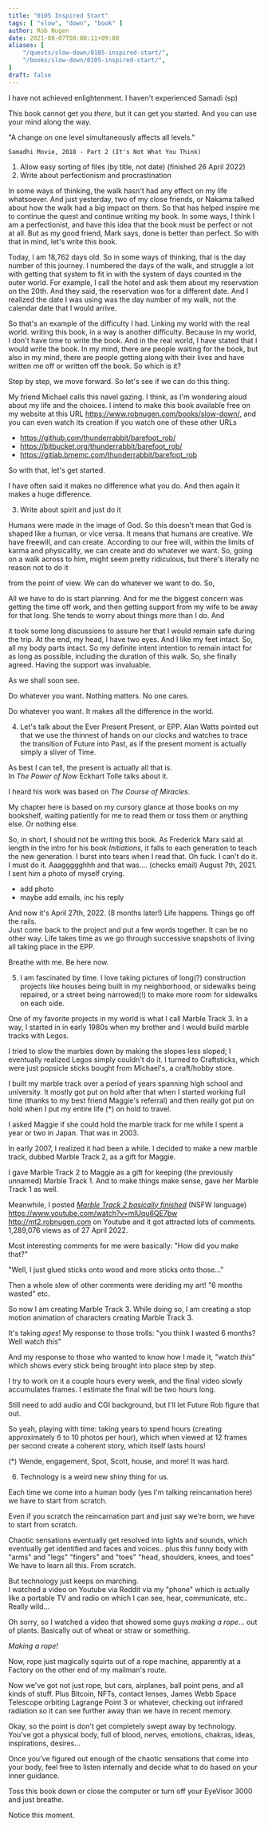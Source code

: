 ```yaml
---
title: "0105 Inspired Start"
tags: [ "slow", "down", "book" ]
author: Rob Nugen
date: 2021-08-07T08:00:11+09:00
aliases: [
    "/quests/slow-down/0105-inspired-start/",
    "/books/slow-down/0105-inspired-start/",
]
draft: false
---
```


I have not achieved enlightenment.  I haven't experienced Samadi (sp)

This book cannot get you *there*, but it can get you started.  And you can use your mind along the way.

"A change on one level simultaneously affects all levels."

    Samadhi Movie, 2018 - Part 2 (It's Not What You Think)



1. Allow easy sorting of files (by title, not date) (finished 26 April 2022)
2. Write about perfectionism and procrastination

In some ways of thinking, the walk hasn't had any effect on my life
whatsoever. And just yesterday, two of my close friends, or Nakama
talked about how the walk had a big impact on them. So that has helped
inspire me to continue the quest and continue writing my book. In some
ways, I think I am a perfectionist, and have this idea that the book
must be perfect or not at all. But as my good friend, Mark says, done
is better than perfect. So with that in mind, let's write this book.

Today, I am 18,762 days old. So in some ways of thinking, that is the
day number of this journey. I numbered the days of the walk, and
struggle a lot with getting that system to fit in with the system of
days counted in the outer world. For example, I call the hotel and ask
them about my reservation on the 20th. And they said, the reservation
was for a different date. And I realized the date I was using was the
day number of my walk, not the calendar date that I would arrive.

So that's an example of the difficulty I had. Linking my world with
the real world. writing this book, in a way is another
difficulty. Because in my world, I don't have time to write the
book. And in the real world, I have stated that I would write the
book. In my mind, there are people waiting for the book, but also in
my mind, there are people getting along with their lives and have
written me off or written off the book. So which is it?

Step by step, we move forward. So let's see if we can do this thing.

My friend Michael calls this navel gazing. I think, as I'm wondering
aloud about my life and the choices. I intend to make this book
available free on my website at this URL
https://www.robnugen.com/books/slow-down/, and you can even watch its
creation if you watch one of these other URLs

* https://github.com/thunderrabbit/barefoot_rob/
* https://bitbucket.org/thunderrabbit/barefoot_rob/
* https://gitlab.bmemc.com/thunderrabbit/barefoot_rob

So with that, let's get started.

I have often said it makes no difference what you do.  And then again
it makes a huge difference.

3. Write about spirit and just do it

Humans were made in the image of God. So this doesn't mean that God is
shaped like a human, or vice versa. It means that humans are
creative. We have freewill, and can create. According to our free
will, within the limits of karma and physicality, we can create and do
whatever we want. So, going on a walk across to him, might seem pretty
ridiculous, but there's literally no reason not to do it

from the point of view. We can do whatever we want to do. So,

All we have to do is start planning. And for me the biggest concern
was getting the time off work, and then getting support from my wife
to be away for that long.  She tends to worry about things more than I
do. And

it took some long discussions to assure her that I would remain safe
during the trip. At the end, my head, I have two eyes. And I like my
feet intact. So, all my body parts intact. So my definite intent
intention to remain intact for as long as possible, including the
duration of this walk. So, she finally agreed. Having the support was
invaluable.

As we shall soon see.


Do whatever you want.  Nothing matters.  No one cares.

Do whatever you want.  It makes all the difference in the world.

4. Let's talk about the Ever Present Present, or EPP.
Alan Watts pointed out that we use the thinnest of
hands on our clocks and watches to trace the transition of Future into Past,
as if the present moment is actually simply a sliver of Time.

As best I can tell, the present is actually all that is.  
In _The Power of Now_ Eckhart Tolle talks about it.

I heard his work was based on _The Course of Miracles_.

My chapter here is based on my cursory glance at those books on my bookshelf,
waiting patiently for me to read them or toss them or anything else.  Or nothing else.

So, in short, I should not be writing this book.  As Frederick Marx said at length
in the intro for his book _Initiations_, it falls to each generation to teach the
new generation. I burst into tears when I read that.  Oh fuck.  I can't do it.  
I must do it.  Aaaggggghhh  and that was.... (checks email) August 7th, 2021.  
I sent him a photo of myself crying.

* add photo
* maybe add emails, inc his reply

And now it's April 27th, 2022.  (8 months later!)  Life happens.  Things go off the rails.  
Just come back to the project and put a few words together.  It can be no other way.
Life takes time as we go through successive snapshots of living all taking place in the EPP.

Breathe with me.  Be here now.

5. I am fascinated by time.  I love taking pictures of long(?) construction projects
like houses being built in my neighborhood, or sidewalks being repaired,
or a street being narrowed(!) to make more room for sidewalks on each side.

One of my favorite projects in my world is what I call Marble Track 3.
In a way, I started in in early 1980s when my brother and I would build
marble tracks with Legos.

I tried to slow the marbles down by making the slopes less sloped;
I eventually realized Legos simply couldn't do it.  I turned to Craftsticks,
which were just popsicle sticks bought from Michael's, a craft/hobby store.

I built my marble track over a period of years spanning high school and university.
It mostly got put on hold after that when I started working full time
(thanks to my best friend Maggie's referral)
and then really got put on hold when I put my entire life (*) on hold to travel.

I asked Maggie if she could hold the marble track for me
while I spent a year or two in Japan.  That was in 2003.

In early 2007, I realized it had been a while.
I decided to make a new marble track, dubbed Marble Track 2,
as a gift for Maggie.

I gave Marble Track 2 to Maggie as a gift for keeping (the previously unnamed)
Marble Track 1. And to make things make sense, gave her Marble Track 1 as well.

Meanwhile, I posted
[_Marble Track 2 basically finished_](https://www.youtube.com/watch?reload=9&v=mlUqu6QE7bw)
(NSFW language)
https://www.youtube.com/watch?v=mlUqu6QE7bw
http://mt2.robnugen.com
on Youtube and it got attracted lots of comments.
1,289,076 views as of 27 April 2022.

Most interesting comments for me were basically: "How did you make that?"

"Well, I just glued sticks onto wood and more sticks onto those..."

Then a whole slew of other comments were deriding my art!  "6 months wasted" etc.

So now I am creating Marble Track 3.
While doing so, I am creating a stop motion animation
of characters creating Marble Track 3.

It's taking *ages*!  My response to those trolls:
"you think I wasted 6 months?  Well watch *this*"

And my response to those who wanted to know how I made it, "watch *this*"
which shows every stick being brought into place step by step.

I try to work on it a couple hours every week,
and the final video slowly accumulates frames.
I estimate the final will be two hours long.

Still need to add audio and CGI background, but I'll let Future Rob figure that out.

So yeah, playing with time: taking years to spend hours (creating approximately
6 to 10 photos per hour), which when viewed at 12 frames per second create a coherent
story, which itself lasts hours!

(*) Wende, engagement, Spot, Scott, house, and more!  It was hard.

6. Technology is a weird new shiny thing for us.

Each time we come into a human body (yes I'm talking reincarnation here)
we have to start from scratch.

Even if you scratch the reincarnation part and just say we're born,
we have to start from scratch.

Chaotic sensations eventually get resolved into lights and sounds, which eventually get
identified and faces and voices.. plus this funny body with "arms" and "legs" "fingers" and "toes"
"head, shoulders, knees, and toes"   We have to learn all this. From scratch.

But technology just keeps on marching.  
I watched a video on Youtube via Reddit via my "phone"
which is actually like a portable TV and radio
on which I can see, hear, communicate, etc..  Really wild...  

Oh sorry, so I watched a video that showed some guys *making a rope*...
out of plants.  Basically out of wheat or straw or something.

*Making a rope!*

Now, rope just magically squirts out of a rope machine,
apparently at a Factory on the other end of my mailman's route.

Now we've got not just rope, but cars, airplanes, ball point pens, and all kinds of stuff.
Plus Bitcoin, NFTs, contact lenses, James Webb Space Telescope orbiting Lagrange Point 3
or whatever, checking out infrared radiation so it can see further away
than we have in recent memory.

Okay, so the point is
don't get completely swept away by technology.  
You've got a physical body, full of blood, nerves,
emotions, chakras, ideas, inspirations, desires...

Once you've figured out enough of the chaotic sensations that come into your body,
feel free to listen internally and decide what to do based on your inner guidance.

Toss this book down or close the computer or turn off your EyeVisor 3000 and just breathe.

Notice this moment.
